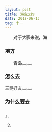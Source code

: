 ```yaml
---
layout: post
title: 海岛之约
date: 2018-06-15
tag: 十一
---
```


　　对于大家来说，海

### 地方

　　青岛。。。。。

### 怎么去
   三两好友。。。。。
### 为什么要去
```

1.
```
2.
```

